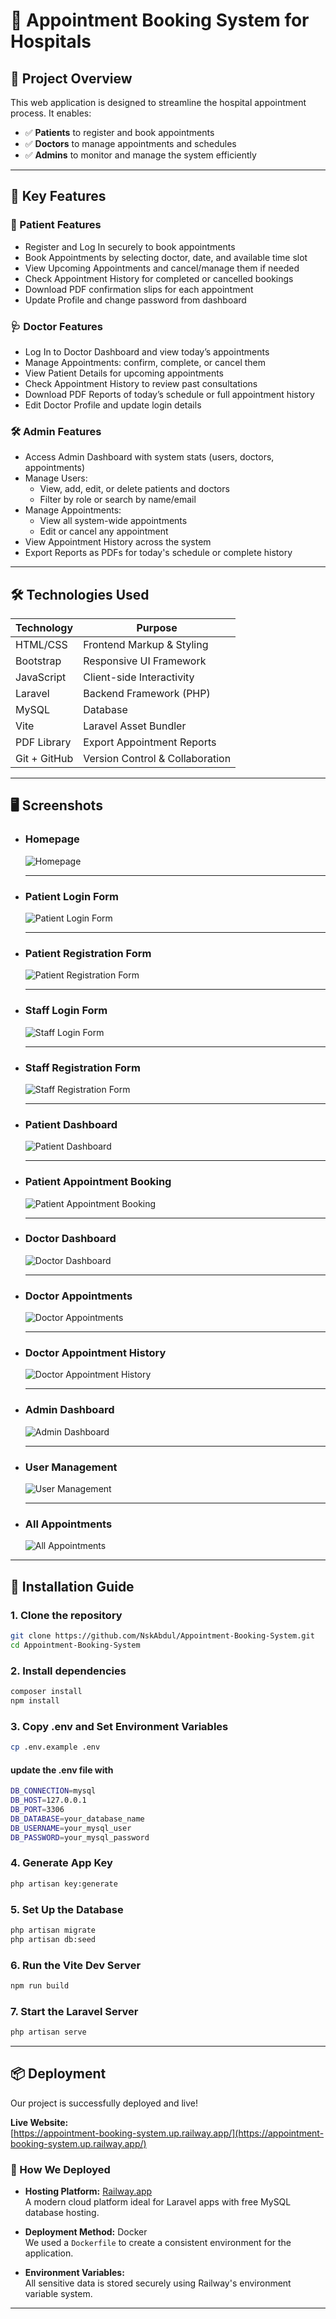 # 🏥 Appointment Booking System for Hospitals

## 📖 Project Overview

This web application is designed to streamline the hospital appointment process. It enables:
- ✅ **Patients** to register and book appointments
- ✅ **Doctors** to manage appointments and schedules
- ✅ **Admins** to monitor and manage the system efficiently

---

## 🌟 Key Features

### 👤 Patient Features
- Register and Log In securely to book appointments
- Book Appointments by selecting doctor, date, and available time slot
- View Upcoming Appointments and cancel/manage them if needed
- Check Appointment History for completed or cancelled bookings
- Download PDF confirmation slips for each appointment
- Update Profile and change password from dashboard

### 🩺 Doctor Features
- Log In to Doctor Dashboard and view today’s appointments
- Manage Appointments: confirm, complete, or cancel them
- View Patient Details for upcoming appointments
- Check Appointment History to review past consultations
- Download PDF Reports of today’s schedule or full appointment history
- Edit Doctor Profile and update login details

### 🛠️ Admin Features
- Access Admin Dashboard with system stats (users, doctors, appointments)
- Manage Users:
  - View, add, edit, or delete patients and doctors
  - Filter by role or search by name/email
- Manage Appointments:
  - View all system-wide appointments
  - Edit or cancel any appointment
- View Appointment History across the system
- Export Reports as PDFs for today's schedule or complete history

---

## 🛠️ Technologies Used

| Technology     | Purpose                         |
|----------------|---------------------------------|
| HTML/CSS       | Frontend Markup & Styling       |
| Bootstrap      | Responsive UI Framework         |
| JavaScript     | Client-side Interactivity       |
| Laravel        | Backend Framework (PHP)         |
| MySQL          | Database                        |
| Vite           | Laravel Asset Bundler           |
| PDF Library    | Export Appointment Reports      |
| Git + GitHub   | Version Control & Collaboration |

---


## 🖥️ Screenshots



- ### Homepage  
  ![Homepage](screenshots/homepage.png)

  ---

- ### Patient Login Form
  ![Patient Login Form](screenshots/patient-login-form.png)

  ---

- ### Patient Registration Form
  ![Patient Registration Form](screenshots/patient-registration-form.png)

  ---

- ### Staff Login Form
  ![Staff Login Form](screenshots/staff-login-form.png)

  ---

- ### Staff Registration Form
  ![Staff Registration Form](screenshots/staff-registration-form.png)

  ---

- ### Patient Dashboard  
  ![Patient Dashboard](screenshots/patient-dashboard.png)

  ---

- ### Patient Appointment Booking
  ![Patient Appointment Booking](screenshots/patient-appointment-booking.png)

  ---

- ### Doctor Dashboard
  ![Doctor Dashboard](screenshots/doctor-dashboard.png)

  ---

- ### Doctor Appointments
  ![Doctor Appointments](screenshots/doctor-appointments.png)

  ---

- ### Doctor Appointment History
  ![Doctor Appointment History](screenshots/doctor-appointment-history.png)

  ---

- ### Admin Dashboard
  ![Admin Dashboard](screenshots/admin-dashboard.png)

  ---

- ### User Management
  ![User Management](screenshots/user-management.png)

  ---

- ### All Appointments
  ![All Appointments](screenshots/all-appointments.png)


---
## 🚀 Installation Guide


### 1. Clone the repository
```bash
git clone https://github.com/NskAbdul/Appointment-Booking-System.git
cd Appointment-Booking-System
```


### 2. Install dependencies
```bash
composer install
npm install
```

### 3. Copy .env and Set Environment Variables
```bash
cp .env.example .env
```

#### update the .env file with
```bash
DB_CONNECTION=mysql
DB_HOST=127.0.0.1
DB_PORT=3306
DB_DATABASE=your_database_name
DB_USERNAME=your_mysql_user
DB_PASSWORD=your_mysql_password
```

### 4. Generate App Key
```bash
php artisan key:generate
```

### 5. Set Up the Database
```bash
php artisan migrate
php artisan db:seed
```

### 6. Run the Vite Dev Server
```bash
npm run build
```

### 7. Start the Laravel Server
```bash
php artisan serve
```


---



## 📦 Deployment

Our project is successfully deployed and live!

 **Live Website:**  
 [https://appointment-booking-system.up.railway.app/](https://appointment-booking-system.up.railway.app/)



### 🚀 How We Deployed

- **Hosting Platform:** [Railway.app](https://railway.app/)  
  A modern cloud platform ideal for Laravel apps with free MySQL database hosting.

- **Deployment Method:** Docker  
  We used a `Dockerfile` to create a consistent environment for the application.

- **Environment Variables:**  
  All sensitive data is stored securely using Railway's environment variable system.


---
